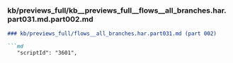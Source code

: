 ### kb/previews_full/kb__previews_full__flows__all_branches.har.part031.md.part002.md

```md
### kb/previews_full/flows__all_branches.har.part031.md (part 002)

```md
   "scriptId": "3601",
                       
```

```

```
